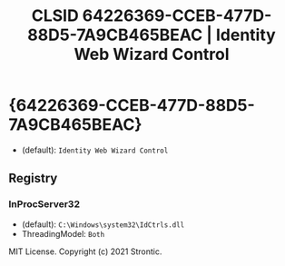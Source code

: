 ﻿---
title: "CLSID 64226369-CCEB-477D-88D5-7A9CB465BEAC | Identity Web Wizard Control"
excerpt: What is COM-Object CLSID 64226369-CCEB-477D-88D5-7A9CB465BEAC?
---

# {64226369-CCEB-477D-88D5-7A9CB465BEAC}

* (default): `Identity Web Wizard Control`

## Registry


### InProcServer32

* (default): `C:\Windows\system32\IdCtrls.dll`
* ThreadingModel: `Both`

MIT License. Copyright (c) 2021 Strontic.


